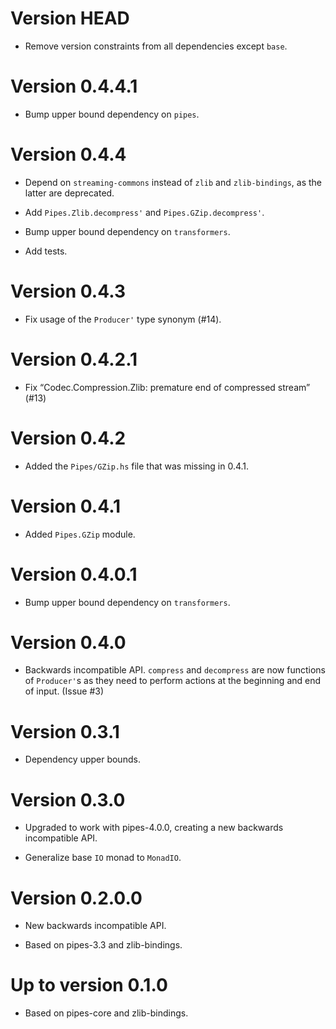 # Version HEAD

* Remove version constraints from all dependencies except `base`.


# Version 0.4.4.1

* Bump upper bound dependency on `pipes`.


# Version 0.4.4

* Depend on `streaming-commons` instead of `zlib` and `zlib-bindings`,
  as the latter are deprecated.

* Add `Pipes.Zlib.decompress'` and `Pipes.GZip.decompress'`.

* Bump upper bound dependency on `transformers`.

* Add tests.


# Version 0.4.3

* Fix usage of the `Producer'` type synonym (#14).


# Version 0.4.2.1

* Fix “Codec.Compression.Zlib: premature end of compressed stream” (#13)


# Version 0.4.2

* Added the `Pipes/GZip.hs` file that was missing in 0.4.1.


# Version 0.4.1

* Added `Pipes.GZip` module.


# Version 0.4.0.1

* Bump upper bound dependency on `transformers`.


# Version 0.4.0

* Backwards incompatible API. `compress` and `decompress` are now
  functions of `Producer'`s as they need to perform actions at the
  beginning and end of input. (Issue #3)


# Version 0.3.1

* Dependency upper bounds.


# Version 0.3.0

* Upgraded to work with pipes-4.0.0, creating a new backwards
  incompatible API.

* Generalize base `IO` monad to `MonadIO`.


# Version 0.2.0.0

* New backwards incompatible API.

* Based on pipes-3.3 and zlib-bindings.


# Up to version 0.1.0

* Based on pipes-core and zlib-bindings.
